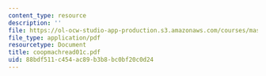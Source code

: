 ```yaml
---
content_type: resource
description: ''
file: https://ol-ocw-studio-app-production.s3.amazonaws.com/courses/mas-965-special-topics-in-media-technology-cooperative-machines-fall-2003/88bdf511c454ac89b3b8bc0bf20c0d24_coopmachread01c.pdf
file_type: application/pdf
resourcetype: Document
title: coopmachread01c.pdf
uid: 88bdf511-c454-ac89-b3b8-bc0bf20c0d24
---
```

